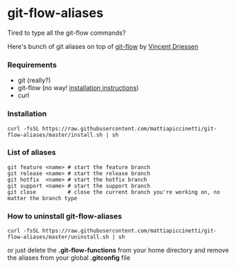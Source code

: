 # git-flow-aliases
Tired to type all the git-flow commands? 

Here's bunch of git aliases on top of [git-flow](https://github.com/nvie/gitflow) by [Vincent Driessen]((https://github.com/nvie))

### Requirements
* git (really?)
* git-flow (no way! [installation instructions](https://github.com/nvie/gitflow/wiki/Installation))
* curl

### Installation
```shell
curl -fsSL https://raw.githubusercontent.com/mattiapiccinetti/git-flow-aliases/master/install.sh | sh
```

### List of aliases
```shell
git feature <name> # start the feature branch
git release <name> # start the release branch
git hotfix  <name> # start the hotfix branch
git support <name> # start the support branch
git close          # close the current branch you're working on, no matter the branch type
```

### How to uninstall git-flow-aliases
```shell
curl -fsSL https://raw.githubusercontent.com/mattiapiccinetti/git-flow-aliases/master/uninstall.sh | sh
```

or just delete the **.git-flow-functions** from your home directory and remove the aliases from your global **.gitconfig** file